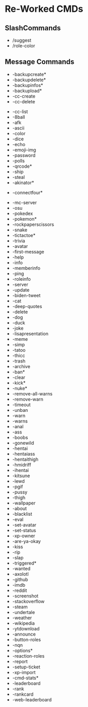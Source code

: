 # Re-Worked CMDs

## SlashCommands

- /suggest
- /role-color

## Message Commands

- -backupcreate*
- -backupdelete*
- -backupinfos*
- -backupload*
- -cc-create
- -cc-delete
<!-- - Add to -options -->
- -cc-list
- -8ball
- -afk
- -ascii
- -color
- -dice
- -echo
- -emoji-img
- -password
- -polls
- -qrcode*
- -ship
- -steal
- -akinator*
<!-- - -chess* -->
- -connectfour*
<!-- - -fortnite-stats -->
- -mc-server
- -osu
- -pokedex
- -pokemon*
- -rockpaperscissors
- -snake
- -tictactoe*
- -trivia
- -avatar
- -first-message
- -help
- -info
- -memberinfo
- -ping
- -roleinfo
- -server
- -update
- -biden-tweet
- -cat
- -deep-quotes
- -delete
- -dog
- -duck
- -joke
- -lisapresentation
- -meme
- -simp
- -tatoo
- -thicc
- -trash
- -archive
- -ban*
- -clear
- -kick*
- -nuke*
- -remove-all-warns
- -remove-warn
- -timeout
- -unban
- -warn
- -warns
- -anal
- -ass
- -boobs
- -gonewild
- -hentai
- -hentaiass
- -hentaithigh
- -hmidriff
- -ihentai
- -kitsune
- -lewd
- -pgif
- -pussy
- -thigh
- -wallpaper
- -about
- -blacklist
- -eval
- -set-avatar
- -set-status
- -xp-owner
- -are-ya-okay
- -kiss
- -rip
- -slap
- -triggered*
- -wanted
- -axolotl
- -github
- -imdb
- -reddit
- -screenshot
- -stackoverflow
- -steam
- -undertale
- -weather
- -wikipedia
- -ytdownload
- -announce
- -button-roles
- -nqn
- -options*
- -reaction-roles
- -report
- -setup-ticket
- -xp-import
- -cmd-stats*
- -leaderboard
- -rank
- -rankcard
- -web-leaderboard